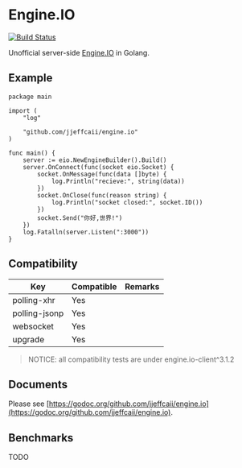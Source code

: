 # Engine.IO

[![Build Status](https://travis-ci.org/jjeffcaii/engine.io.svg?branch=master)](https://travis-ci.org/jjeffcaii/engine.io)

Unofficial server-side [Engine.IO](https://github.com/socketio/engine.io) in Golang.

## Example

``` golang
package main

import (
	"log"

	"github.com/jjeffcaii/engine.io"
)

func main() {
	server := eio.NewEngineBuilder().Build()
	server.OnConnect(func(socket eio.Socket) {
		socket.OnMessage(func(data []byte) {
			log.Println("recieve:", string(data))
		})
		socket.OnClose(func(reason string) {
			log.Println("socket closed:", socket.ID())
		})
		socket.Send("你好,世界!")
	})
	log.Fatalln(server.Listen(":3000"))
}

```

## Compatibility

| Key | Compatible | Remarks |
|------|-----|------|
| polling-xhr | Yes | |
| polling-jsonp | Yes | |
| websocket | Yes | |
| upgrade | Yes | |


> NOTICE: all compatibility tests are under engine.io-client^3.1.2

## Documents

Please see [https://godoc.org/github.com/jjeffcaii/engine.io](https://godoc.org/github.com/jjeffcaii/engine.io).

## Benchmarks

TODO
